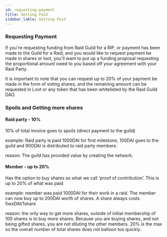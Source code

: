 ```yaml
---
id: requesting-payment
title: Getting Paid
sidebar_lable: Getting Paid
---
```


### Requesting Payment

If you're requesting funding from Raid Guild for a RIP, or payment has been made to the Guild for a Raid, and you would like to request payment be made in shares or loot, you'll want to put up a funding proposal requesting the proportional amount owed to you based off your agreement with your Raid Party.  

It is important to note that you can request up to 20% of your payment be made in the form of voting shares, and the remaining amount can be requested in Loot or any token that has been whitelisted by the Raid Guild DAO.

### Spoils and Getting more shares

#### Raid party - 10%
10% of total invoice goes to spoils (direct payment to the guild)

example: Raid party is paid 1000DAI for first milestone, 100DAI goes to the guild and 900DAI is distributed to raid party members.

reason: The guild has provided value by creating the network.

#### Member - up to 20%
Has the option to buy shares as what we call ‘proof of contribution’. This is up to 20% of what was paid

example: member was paid 1000DAI for their work in a raid. The member can now buy up to 200DAI worth of shares. A share always costs 5wxDAI/1share

reason: the only way to get more shares, outside of initial membership of 100 shares is to buy more shares. Because you are buying shares, and not being gifted shares, you are not diluting the other members. 20% is the max so the overall number of total shares does not balloon too quickly.
